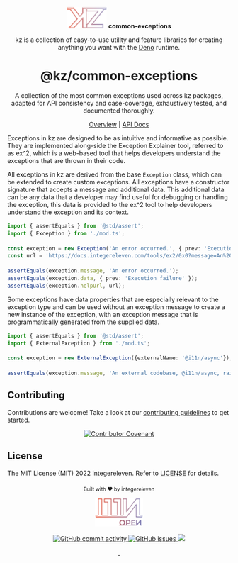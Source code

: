 <p align="center">
<img alt="kz logo" height="48" src="https://raw.githubusercontent.com/i11n/.github/main/svg/kz/color/kz.svg" />
<strong>common-exceptions</strong>
</p>

<p align="center">
kz is a collection of easy-to-use utility and feature libraries for creating anything you want with the <a href="https://deno.com">Deno</a> runtime.
</p>

<h1 align="center">@kz/common-exceptions</h1>

<p align="center">
A collection of the most common exceptions used across kz packages, adapted for API consistency and case-coverage, exhaustively tested, and documented thoroughly.
</p>

<p align="center">
<a href="https://jsr.io/@kz/common-exceptions">Overview</a> | 
<a href="https://jsr.io/@kz/common-exceptions/doc">API Docs</a>
</p>


Exceptions in kz are designed to be as intuitive and informative as possible. They are implemented
along-side the Exception Explainer tool, referred to as ex^2, which is a web-based tool that helps developers
understand the exceptions that are thrown in their code.

All exceptions in kz are derived from the base `Exception` class, which can be
extended to create custom exceptions. All exceptions have a constructor signature that accepts a message and
additional data. This additional data can be any data that a developer may find useful
for debugging or handling the exception, this data is provided to the ex^2 tool to help developers understand
the exception and its context.

```ts
import { assertEquals } from '@std/assert';
import { Exception } from './mod.ts';

const exception = new Exception('An error occurred.', { prev: 'Execution failure' });
const url = 'https://docs.integereleven.com/tools/ex2/0x0?message=An%20error%20occurred.&data=%7B%22prev%22%3A%22Execution%20failure%22%7D';

assertEquals(exception.message, 'An error occurred.');
assertEquals(exception.data, { prev: 'Execution failure' });
assertEquals(exception.helpUrl, url);
```

Some exceptions have data properties that are especially relevant to
the exception type and can be used without an exception message to create a new instance of the exception,
with an exception message that is programmatically generated from the supplied data.

```ts ignore
import { assertEquals } from '@std/assert';
import { ExternalException } from './mod.ts';

const exception = new ExternalException({externalName: '@i11n/async'});

assertEquals(exception.message, 'An external codebase, @i11n/async, raised an exception.');
```

## Contributing

Contributions are welcome! Take a look at our [contributing guidelines][contributing] to get started.

<p align="center">
<a href="https://github.com/i11n/.github/blob/main/.github/CODE_OF_CONDUCT.md">
  <img alt="Contributor Covenant" src="https://img.shields.io/badge/Contributor%20Covenant-2.1-4baaaa.svg?style=flat-square" />
</a>
</p>

## License

The MIT License (MIT) 2022 integereleven. Refer to [LICENSE][license] for details.

<p align="center">
<sub>Built with ❤ by integereleven</sub>
</p>

<p align="center">
<img
  alt="kz.io logo"
  height="64"
  src="https://raw.githubusercontent.com/i11n/.github/main/svg/brand/color/open-stroke.svg"
/>
</p>

<p align="center">
<a href="https://github.com/kz-io/common-exceptions/commits">
  <img alt="GitHub commit activity" src="https://img.shields.io/github/commit-activity/m/kz-io/common-exceptions?style=flat-square">
</a>
<a href="https://github.com/kz-io/common-exceptions/issues">
  <img alt="GitHub issues" src="https://img.shields.io/github/issues-raw/kz-io/common-exceptions?style=flat-square">
</a>
<a href="https://codecov.io/gh/kz-io/common-exceptions" >
  <img src="https://codecov.io/gh/kz-io/common-exceptions/graph/badge.svg?token=EK5CNEBUPG"/>
</a>
</p>

<p align="center">
<a href="https://jsr.io/@kz/common-exceptions">
  <img src="https://jsr.io/badges/@kz/common-exceptions" alt="" />
</a>
<a href="https://jsr.io/@kz/common-exceptions">
  <img src="https://jsr.io/badges/@kz/common-exceptions/score" alt="" />
</a>
</p>

[deno]: https://deno.dom "Deno homepage"
[jsr]: https://jsr.io "JSR homepage"
[branches]: https://github.com/kz-io/common-exceptions/branches "@kz/common-exceptions branches on GitHub"
[releases]: https://github.com/kz-io/common-exceptions/releases "@kz/common-exceptions releases on GitHub"
[contributing]: https://github.com/kz-io/common-exceptions/blob/main/CONTRIBUTING.md "@kz/common-exceptions contributing guidelines"
[license]: https://github.com/kz-io/common-exceptions/blob/main/LICENSE "@kz/common-exceptions license"
